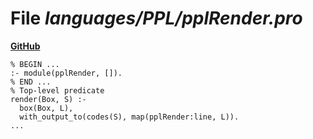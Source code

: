 # File _languages/PPL/pplRender.pro_
**[GitHub](https://github.com/softlang/yas/blob/master/languages/PPL/pplRender.pro)**
```
% BEGIN ...
:- module(pplRender, []).
% END ...
% Top-level predicate
render(Box, S) :-
  box(Box, L),
  with_output_to(codes(S), map(pplRender:line, L)).
...
```
